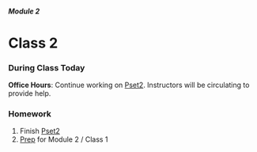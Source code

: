 ##### Module 2

# Class 2

### During Class Today

**Office Hours**: Continue working on [Pset2](TODO). Instructors will be circulating to provide help.

### Homework
1. Finish [Pset2](TODO)
2. [Prep](../module2/class1-prep) for Module 2 / Class 1
